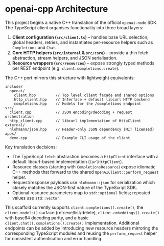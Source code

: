 # openai-cpp Architecture

This project begins a native C++ translation of the official `openai-node` SDK.
The TypeScript client organises functionality into three broad layers:

1. **Client configuration (`src/client.ts`)** – handles base URL selection, global headers, retries, and instantiates per-resource helpers such as `Completions` and `Chat`.
2. **Core HTTP helpers (`src/internal` & `src/core`)** – provide a thin fetch abstraction, stream helpers, and JSON serialisation.
3. **Resource wrappers (`src/resources`)** – expose strongly typed methods per REST endpoint (e.g. `client.completions.create`).

The C++ port mirrors this structure with lightweight equivalents:

```
include/
  openai/
    client.hpp         // Top level client facade and shared options
    http_client.hpp    // Interface + default libcurl HTTP backend
    completions.hpp    // Models for the /completions endpoint
src/
  client.cpp           // JSON encoding/decoding + request orchestration
  http_client.cpp      // libcurl implementation of HttpClient
external/
  nlohmann/json.hpp    // Header-only JSON dependency (MIT licensed)
apps/
  demo.cpp             // Example CLI usage of the client
```

Key translation decisions:

- The TypeScript `fetch` abstraction becomes a `HttpClient` interface with a default libcurl-based implementation (`CurlHttpClient`).
- Resource classes (starting with `CompletionsResource`) expose idiomatic C++ methods that forward to the shared `OpenAIClient::perform_request` helper.
- Request/response payloads use `nlohmann::json` for serialization which closely matches the JSON-first nature of the TypeScript SDK.
- Optional resource parameters map to `std::optional` fields; repeated values use `std::vector`.

This scaffold currently supports `client.completions().create()`, the `client.models()` surface (retrieve/list/delete), `client.embeddings().create()` with base64 decoding parity, and a basic `client.chat().completions().create()` implementation. Additional endpoints can be added by introducing new resource headers mirroring the corresponding TypeScript modules and reusing the `perform_request` helper for consistent authentication and error handling.
